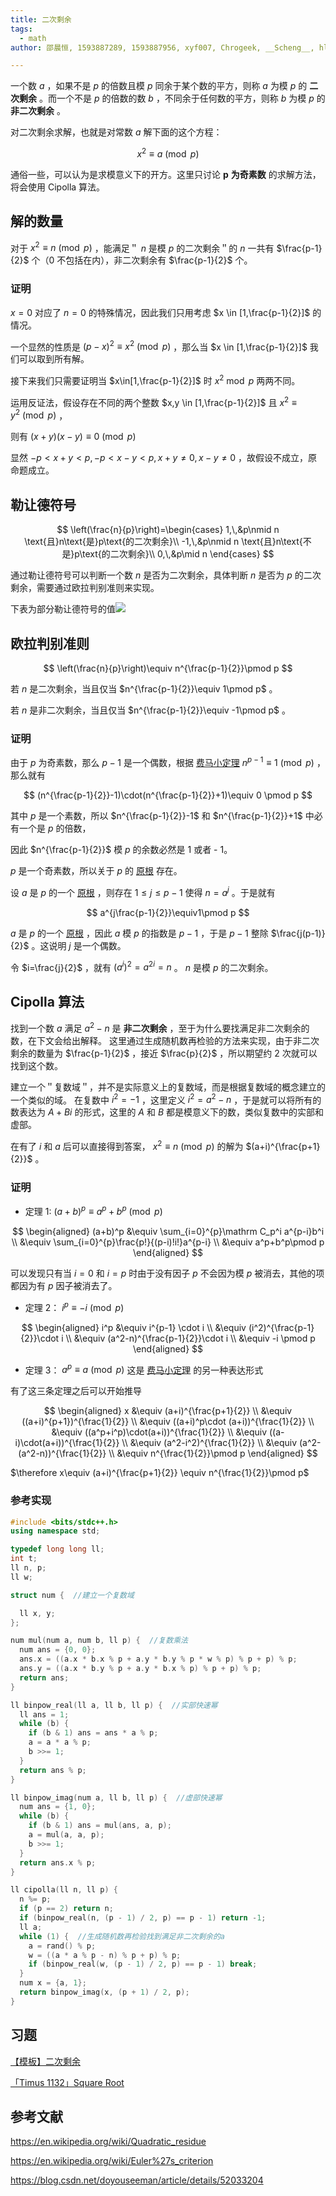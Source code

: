 ```yaml
---
title: 二次剩余
tags:
  - math
author: 邵晨恒, 1593887289, 1593887956, xyf007, Chrogeek, __Scheng__, hly1204

---
```


一个数 $a$ ，如果不是 $p$ 的倍数且模 $p$ 同余于某个数的平方，则称 $a$ 为模 $p$ 的 **二次剩余** 。而一个不是 $p$ 的倍数的数 $b$ ，不同余于任何数的平方，则称 $b$ 为模 $p$ 的 **非二次剩余** 。

对二次剩余求解，也就是对常数 $a$ 解下面的这个方程：

$$
x^2 \equiv a \pmod p
$$

通俗一些，可以认为是求模意义下的开方。这里只讨论 $\boldsymbol{p}$  **为奇素数** 的求解方法，将会使用 Cipolla 算法。

## 解的数量

对于 $x^2 \equiv n \pmod p$ ，能满足＂ $n$ 是模 $p$ 的二次剩余＂的 $n$ 一共有 $\frac{p-1}{2}$ 个（0 不包括在内），非二次剩余有 $\frac{p-1}{2}$ 个。

### 证明

 $x=0$ 对应了 $n=0$ 的特殊情况，因此我们只用考虑 $x \in [1,\frac{p-1}{2}]$ 的情况。

一个显然的性质是 $(p-x)^2 \equiv x^2 \pmod p$ ，那么当 $x \in [1,\frac{p-1}{2}]$ 我们可以取到所有解。

接下来我们只需要证明当 $x\in[1,\frac{p-1}{2}]$ 时 $x^2 \bmod p$ 两两不同。

运用反证法，假设存在不同的两个整数 $x,y \in [1,\frac{p-1}{2}]$ 且 $x^2 \equiv y^2 \pmod p$ ，

则有 $(x+y)(x-y) \equiv 0 \pmod p$ 

显然 $-p<x+y<p,-p<x-y<p,x+y \neq 0,x-y \neq 0$ ，故假设不成立，原命题成立。

## 勒让德符号

$$
\left(\frac{n}{p}\right)=\begin{cases}
1,\,&p\nmid n \text{且}n\text{是}p\text{的二次剩余}\\
-1,\,&p\nmid n \text{且}n\text{不是}p\text{的二次剩余}\\
0,\,&p\mid n
\end{cases}
$$

通过勒让德符号可以判断一个数 $n$ 是否为二次剩余，具体判断 $n$ 是否为 $p$ 的二次剩余，需要通过欧拉判别准则来实现。

下表为部分勒让德符号的值![](./images/quad_residue.png)

## 欧拉判别准则

$$
\left(\frac{n}{p}\right)\equiv n^{\frac{p-1}{2}}\pmod p
$$

若 $n$ 是二次剩余，当且仅当 $n^{\frac{p-1}{2}}\equiv 1\pmod p$ 。

若 $n$ 是非二次剩余，当且仅当 $n^{\frac{p-1}{2}}\equiv -1\pmod p$ 。

### 证明

由于 $p$ 为奇素数，那么 $p-1$ 是一个偶数，根据 [费马小定理](./fermat.md)  $n^{p - 1} \equiv 1 \pmod{p}$ ，那么就有

$$
(n^{\frac{p-1}{2}}-1)\cdot(n^{\frac{p-1}{2}}+1)\equiv 0 \pmod p
$$

其中 $p$ 是一个素数，所以 $n^{\frac{p-1}{2}}-1$ 和 $n^{\frac{p-1}{2}}+1$ 中必有一个是 $p$ 的倍数，

因此 $n^{\frac{p-1}{2}}$ 模 $p$ 的余数必然是 1 或者 - 1。

 $p$ 是一个奇素数，所以关于 $p$ 的 [原根](./primitive-root.md) 存在。

设 $a$ 是 $p$ 的一个 [原根](./primitive-root.md) ，则存在 $1 \leqslant j \leqslant p-1$ 使得 $n=a^j$ 。于是就有

$$
a^{j\frac{p-1}{2}}\equiv1\pmod p
$$

 $a$ 是 $p$ 的一个 [原根](./primitive-root.md) ，因此 $a$ 模 $p$ 的指数是 $p-1$ ，于是 $p-1$ 整除 $\frac{j(p-1)}{2}$ 。这说明 $j$ 是一个偶数。

令 $i=\frac{j}{2}$ ，就有 $(a^i)^2=a^{2i}=n$ 。 $n$ 是模 $p$ 的二次剩余。

## Cipolla 算法

找到一个数 $a$ 满足 $a^2-n$ 是 **非二次剩余** ，至于为什么要找满足非二次剩余的数，在下文会给出解释。
这里通过生成随机数再检验的方法来实现，由于非二次剩余的数量为 $\frac{p-1}{2}$ ，接近 $\frac{p}{2}$ ，所以期望约 2 次就可以找到这个数。

建立一个＂复数域＂，并不是实际意义上的复数域，而是根据复数域的概念建立的一个类似的域。
在复数中 $i^2=-1$ ，这里定义 $i^2=a^2-n$ ，于是就可以将所有的数表达为 $A+Bi$ 的形式，这里的 $A$ 和 $B$ 都是模意义下的数，类似复数中的实部和虚部。

在有了 $i$ 和 $a$ 后可以直接得到答案， $x^2\equiv n\pmod p$ 的解为 $(a+i)^{\frac{p+1}{2}}$ 。

### 证明

- 定理 1: $(a+b)^p\equiv a^p+b^p\pmod p$ 

$$
\begin{aligned}
(a+b)^p &\equiv \sum_{i=0}^{p}\mathrm C_p^i a^{p-i}b^i \\
&\equiv \sum_{i=0}^{p}\frac{p!}{(p-i)!i!}a^{p-i} \\
&\equiv a^p+b^p\pmod p
\end{aligned}
$$

可以发现只有当 $i=0$ 和 $i=p$ 时由于没有因子 $p$ 不会因为模 $p$ 被消去，其他的项都因为有 $p$ 因子被消去了。

- 定理 2： $i^p\equiv -i\pmod p$ 

$$
\begin{aligned}
i^p &\equiv i^{p-1} \cdot i \\
&\equiv (i^2)^{\frac{p-1}{2}}\cdot i \\
&\equiv (a^2-n)^{\frac{p-1}{2}}\cdot i \\
&\equiv -i \pmod p
\end{aligned}
$$

- 定理 3： $a^p\equiv a \pmod p$ 这是 [费马小定理](./fermat.md) 的另一种表达形式

有了这三条定理之后可以开始推导

$$
\begin{aligned}
x &\equiv (a+i)^{\frac{p+1}{2}} \\
&\equiv ((a+i)^{p+1})^{\frac{1}{2}} \\
&\equiv ((a+i)^p\cdot (a+i))^{\frac{1}{2}} \\
&\equiv ((a^p+i^p)\cdot(a+i))^{\frac{1}{2}} \\
&\equiv ((a-i)\cdot(a+i))^{\frac{1}{2}} \\
&\equiv (a^2-i^2)^{\frac{1}{2}} \\
&\equiv (a^2-(a^2-n))^{\frac{1}{2}} \\
&\equiv n^{\frac{1}{2}}\pmod p
\end{aligned}
$$

 $\therefore x\equiv (a+i)^{\frac{p+1}{2}} \equiv n^{\frac{1}{2}}\pmod p$ 

### 参考实现

```c++
#include <bits/stdc++.h>
using namespace std;

typedef long long ll;
int t;
ll n, p;
ll w;

struct num {  //建立一个复数域

  ll x, y;
};

num mul(num a, num b, ll p) {  //复数乘法
  num ans = {0, 0};
  ans.x = ((a.x * b.x % p + a.y * b.y % p * w % p) % p + p) % p;
  ans.y = ((a.x * b.y % p + a.y * b.x % p) % p + p) % p;
  return ans;
}

ll binpow_real(ll a, ll b, ll p) {  //实部快速幂
  ll ans = 1;
  while (b) {
    if (b & 1) ans = ans * a % p;
    a = a * a % p;
    b >>= 1;
  }
  return ans % p;
}

ll binpow_imag(num a, ll b, ll p) {  //虚部快速幂
  num ans = {1, 0};
  while (b) {
    if (b & 1) ans = mul(ans, a, p);
    a = mul(a, a, p);
    b >>= 1;
  }
  return ans.x % p;
}

ll cipolla(ll n, ll p) {
  n %= p;
  if (p == 2) return n;
  if (binpow_real(n, (p - 1) / 2, p) == p - 1) return -1;
  ll a;
  while (1) {  //生成随机数再检验找到满足非二次剩余的a
    a = rand() % p;
    w = ((a * a % p - n) % p + p) % p;
    if (binpow_real(w, (p - 1) / 2, p) == p - 1) break;
  }
  num x = {a, 1};
  return binpow_imag(x, (p + 1) / 2, p);
}
```

## 习题

 [【模板】二次剩余](https://www.luogu.com.cn/problem/P5491) 

 [「Timus 1132」Square Root](https://acm.timus.ru/problem.aspx?space=1&num=1132) 

## 参考文献

 <https://en.wikipedia.org/wiki/Quadratic_residue> 

 <https://en.wikipedia.org/wiki/Euler%27s_criterion> 

 <https://blog.csdn.net/doyouseeman/article/details/52033204> 
